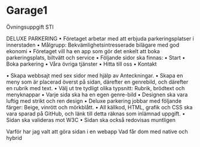 ﻿# Garage1
Övningsuppgift STI

DELUXE PARKERING
• Företaget arbetar med att erbjuda parkeringsplatser i innerstaden
• Målgrupp: Bekvämlighetsintresserade bilägare med god ekonomi
• Företaget vill ha en app som gör det enkelt att boka parkeringsplats, biltvätt
och service
• Följande sidor ska finnas:
• Start
• Boka parkering
• Våra övriga tjänster
• Hitta till oss
• Kontakt

• Skapa webbsajt med sex sidor med hjälp av Anteckningar.
• Skapa en meny som är placerad överst på sidan, därefter en genrebild, och därefter
en rubrik med text.
• Välj ut tre tydligt olika typsnitt: Rubrik, brödtext och menyknappar
• Varje sida ska ha en egen genre-bild
• Designen ska vara luftig med strikt och ren design
• Deluxe parkering jobbar med följande färger: Beige, vinrött och mörkblått.
• All källkod, HTML, grafik och CSS ska vara sparad på GitHub, och länk till detta
räknas som inlämnad uppgift.
• Sidan ska valideras mot W3C
• Sidan ska också redovisas muntligen

Varför har jag valt att göra sidan i en webapp
Vad får dom med native och hybrid
